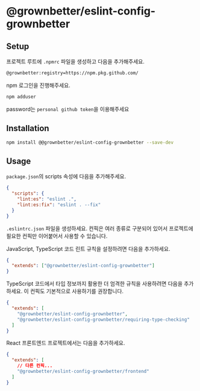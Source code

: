 # @grownbetter/eslint-config-grownbetter

## Setup

프로젝트 루트에 `.npmrc` 파일을 생성하고 다음을 추가해주세요.

```bash
@grownbetter:registry=https://npm.pkg.github.com/
```

npm 로그인을 진행해주세요.

```bash
npm adduser
```

password는 `personal github token`을 이용해주세요

## Installation

```bash
npm install @@grownbetter/eslint-config-grownbetter --save-dev
```

## Usage

`package.json`의 scripts 속성에 다음을 추가해주세요.

```json
{
  "scripts": {
    "lint:es": "eslint .",
    "lint:es:fix": "eslint . --fix"
  }
}
```

`.eslintrc.json` 파일을 생성하세요. 컨픽은 여러 종류로 구분되어 있어서 프로젝트에 필요한 컨픽만 이어붙어서 사용할 수 있습니다.

JavaScript, TypeScript 코드 린트 규칙을 설정하려면 다음을 추가하세요.

```json
{
  "extends": ["@grownbetter/eslint-config-grownbetter"]
}
```

TypeScript 코드에서 타입 정보까지 활용한 더 엄격한 규칙을 사용하려면 다음을 추가하세요. 이 컨픽도 기본적으로 사용하기를 권장합니다.

```json
{
  "extends": [
    "@grownbetter/eslint-config-grownbetter",
    "@grownbetter/eslint-config-grownbetter/requiring-type-checking"
  ]
}
```

React 프론트엔드 프로젝트에서는 다음을 추가하세요.

```json
{
  "extends": [
    // 다른 컨픽...
    "@grownbetter/eslint-config-grownbetter/frontend"
  ]
}
```

